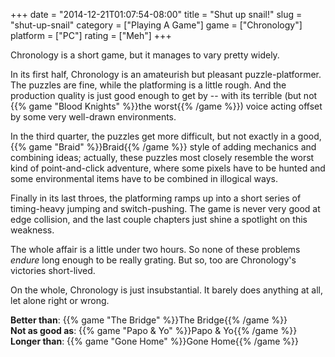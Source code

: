 +++
date = "2014-12-21T01:07:54-08:00"
title = "Shut up snail!"
slug = "shut-up-snail"
category = ["Playing A Game"]
game = ["Chronology"]
platform = ["PC"]
rating = ["Meh"]
+++

Chronology is a short game, but it manages to vary pretty widely.

In its first half, Chronology is an amateurish but pleasant puzzle-platformer.  The puzzles are fine, while the platforming is a little rough.  And the production quality is just good enough to get by -- with its terrible (but not {{% game "Blood Knights" %}}the worst{{% /game %}}) voice acting offset by some very well-drawn environments.

In the third quarter, the puzzles get more difficult, but not exactly in a good, {{% game "Braid" %}}Braid{{% /game %}} style of adding mechanics and combining ideas; actually, these puzzles most closely resemble the worst kind of point-and-click adventure, where some pixels have to be hunted and some environmental items have to be combined in illogical ways.

Finally in its last throes, the platforming ramps up into a short series of timing-heavy jumping and switch-pushing.  The game is never very good at edge collision, and the last couple chapters just shine a spotlight on this weakness.

The whole affair is a little under two hours.  So none of these problems <i>endure</i> long enough to be really grating.  But so, too are Chronology's victories short-lived.

On the whole, Chronology is just insubstantial.  It barely does anything at all, let alone right or wrong.

<b>Better than</b>: {{% game "The Bridge" %}}The Bridge{{% /game %}}  
<b>Not as good as</b>: {{% game "Papo &amp; Yo" %}}Papo &amp; Yo{{% /game %}}  
<b>Longer than</b>: {{% game "Gone Home" %}}Gone Home{{% /game %}}